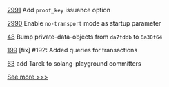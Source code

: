 
[2991](https://github.com/hyperledger/aries-cloudagent-python/pull/2991) Add `proof_key` issuance option

[2990](https://github.com/hyperledger/aries-cloudagent-python/pull/2990) Enable `no-transport` mode as startup parameter

[48](https://github.com/hyperledger-labs/pdo-contracts/pull/48) Bump private-data-objects from `da7fddb` to `6a30f64`

[199](https://github.com/hyperledger/iroha-python/pull/199) [fix] #192: Added queries for transactions

[63](https://github.com/hyperledger-labs/governance/pull/63) add Tarek to solang-playground committers


[See more >>>](https://start-here.hyperledger.org/pull-requests)
